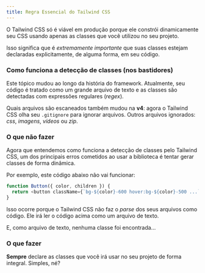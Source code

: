 ```yaml
---
title: Regra Essencial do Tailwind CSS
---
```


O Tailwind CSS só é viável em produção porque ele constrói dinamicamente seu CSS usando apenas as classes que você utilizou no seu projeto.

Isso significa que é *extremamente importante* que suas classes estejam declaradas explicitamente, de alguma forma, em seu código.

### Como funciona a detecção de classes (nos bastidores)

Este tópico mudou ao longo da história do framework. Atualmente, seu código é tratado como um grande arquivo de texto e as classes são detectadas com expressões regulares (*regex*).

Quais arquivos são escaneados também mudou na **v4**: agora o Tailwind CSS olha seu `.gitignore` para ignorar arquivos. Outros arquivos ignorados: *css*, *imagens*, *vídeos* ou *zip*.

### O que **não** fazer

Agora que entendemos como funciona a detecção de classes pelo Tailwind CSS, um dos principais erros cometidos ao usar a biblioteca é tentar gerar classes de forma dinâmica.

Por exemplo, este código abaixo não vai funcionar:

```javascript
function Button({ color, children }) {
  return <button className={`bg-${color}-600 hover:bg-${color}-500 ...`}>{children}</button>;
}
```

Isso ocorre porque o Tailwind CSS não faz o *parse* dos seus arquivos como código. Ele irá ler o código acima como um arquivo de texto.

E, como arquivo de texto, nenhuma classe foi encontrada...

### O que fazer

**Sempre** declare as classes que você irá usar no seu projeto de forma integral. Simples, né?
